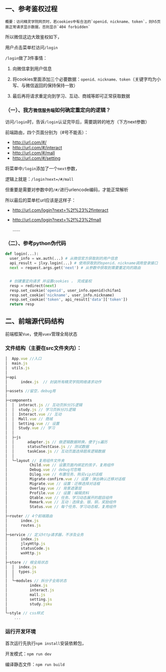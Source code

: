 
## 一、参考鉴权过程

    概要：访问精灵学院网页时，若cookies中有合法的`openid、nickname、token`，则h5页面正常请求显示数据，否则显示`404 forbidden`

所以微信这边大致鉴权如下，

用户点击菜单栏访问`/login`

`/login`做了3件事情：

1. 向微信拿到用户信息

2. 将cookies里面添加三个必要数据：`openid、nickname、token`（关键字均为小写、与微信返回的保持保持一致）

3. 最后再将请求重定向到学习、互动、商城等即可正常获取数据

### （一）、我方`微信服务端`如何确定重定向的逻辑？


访问`/login`时，告诉`/login`认证完毕后，需要跳转的地方（下方next参数）

前端路由，四个页面分别为（#号不能丢）：

- http://url.com/#/
- http://url.com/#/interact
- http://url.com/#/mall
- http://url.com/#/setting

将菜单中`/login`添加了一个`next`参数，

逻辑上就是：`/login?next=/#/mall`

但重要是需要对参数中的`/#/`进行urlencode编码，才能正常解析

所以最后的菜单栏url应该是这样子：

- http://url.com/login?next=%2f%23%2finteract

- http://url.com/login?next=%2f%23%2fmall

  ......


### （二）、参考python伪代码
```python
def login(...):
  user_info = wx.auth(...) # 从微信官方获取到的用户信息
  api_result = jlxy.login(...) # 使用获取到的openid、nickname调用登录接口
  next = request.args.get('next') # 从参数中获取到需要重定向的路由


  # 创建重定向请求 并设置cookies ， 完成鉴权
  resp = redirect(next) 
  resp.set_cookie('openid', user_info.openid)chifan1
  resp.set_cookie('nickname', user_info.nickname)
  resp.set_cookie('token', api_result['data']['token'])
  return resp
```


## 二、前端源代码结构

前端框架`Vue`，使用`vuex`管理全局状态

### 文件结构（主要在src文件夹内）：
```js
│  App.vue //入口
│  main.js
│  utils.js 
│
├─api
│      index.js  // 封装所有精灵学院网络请求动作
│
├─assets //留空，debug用
│
├─components
│  │  interact.js // 互动页拆分JS逻辑
│  │  study.js // 学习页拆分JS逻辑
│  │  Interact.vue // 互动
│  │  Mall.vue // 商城
│  │  Setting.vue // 设置
│  │  Study.vue // 学习
│  │
│  ├─js
│  │      adapter.js // 做逻辑数据转换，便于js遍历
│  │      statusTestCase.js // 测试数据
│  │      taskCase.js // 互动页面选择题库逻辑数据
│  │
│  └─layout // 复用组件文件夹
│          Child.vue // 设置页面内绑定的孩子，复用组件
│          Debug.vue // debug可忽略
│          Dilog.vue // 布置任务、购买vip对话框
│          Migrate-confirm.vue // 设置：弹出确认迁移对话框
│          Migrate.vue // 设置：迁移选择对话框
│          Overlay.vue // 背景遮罩层
│          Profile.vue // 设置：编辑资料
│          Qtable.vue // 任务、学习动态展开的题目组件
│          Remark.vue // 互动：选择金、银、铜，奖励组件
│          Status.vue // 每个任务、学习动态框，复用组件
│
├─router // 4个前端路由
│      index.js
│      routes.js
│
├─service // 定义http请求器，不涉及业务
│      index.js
│      jlxyHttp.js
│      statusCode.js
│      wxHttp.js
│
├─store // 根全局状态
│  │  index.js
│  │  types.js
│  │
│  └─modules // 拆分子全局状态
│          index.js
│          interact.js
│          mall.js
│          setting.js
│          study.jsku
│
└─style // css样式
    ...
```

### 运行开发环境


首次运行先执行`npm install`安装依赖包，

开发模式：`npm run dev`

编译静态文件：`npm run build`
